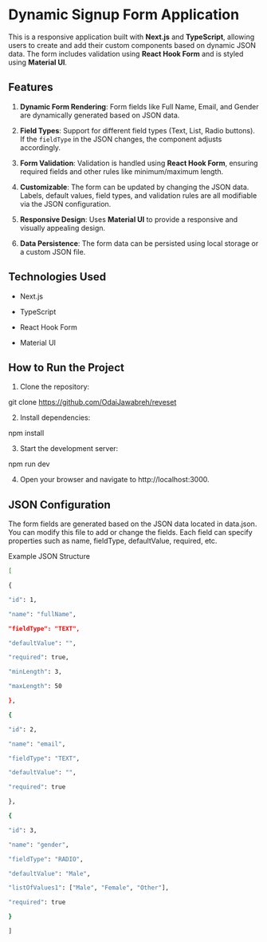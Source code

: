 # Dynamic Signup Form Application

  

This is a responsive application built with **Next.js** and **TypeScript**, allowing users to create and add their custom components based on dynamic JSON data. The form includes validation using **React Hook Form** and is styled using **Material UI**.

  

## Features

  

1.  **Dynamic Form Rendering**: Form fields like Full Name, Email, and Gender are dynamically generated based on JSON data.

2.  **Field Types**: Support for different field types (Text, List, Radio buttons). If the `fieldType` in the JSON changes, the component adjusts accordingly.

3.  **Form Validation**: Validation is handled using **React Hook Form**, ensuring required fields and other rules like minimum/maximum length.

4.  **Customizable**: The form can be updated by changing the JSON data. Labels, default values, field types, and validation rules are all modifiable via the JSON configuration.

5.  **Responsive Design**: Uses **Material UI** to provide a responsive and visually appealing design.

6.  **Data Persistence**: The form data can be persisted using local storage or a custom JSON file.

  

## Technologies Used

  

- Next.js

- TypeScript

- React Hook Form

- Material UI

  

## How to Run the Project

  

1. Clone the repository:

git clone <https://github.com/OdaiJawabreh/reveset>

2. Install dependencies:

npm install

3. Start the development server:

npm run dev

4. Open your browser and navigate to http://localhost:3000.

  

## JSON Configuration

The form fields are generated based on the JSON data located in data.json. You can modify this file to add or change the fields. Each field can specify properties such as name, fieldType, defaultValue, required, etc.

  

Example JSON Structure

```bash
[

{

"id": 1,

"name": "fullName",

"fieldType": "TEXT",

"defaultValue": "",

"required": true,

"minLength": 3,

"maxLength": 50

},

{

"id": 2,

"name": "email",

"fieldType": "TEXT",

"defaultValue": "",

"required": true

},

{

"id": 3,

"name": "gender",

"fieldType": "RADIO",

"defaultValue": "Male",

"listOfValues1": ["Male", "Female", "Other"],

"required": true

}

]

```